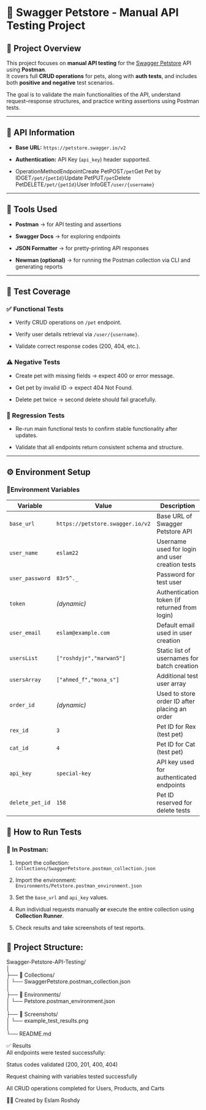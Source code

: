 # 🐾 Swagger Petstore - Manual API Testing Project

## 📌 Project Overview

This project focuses on **manual API testing** for the [Swagger Petstore](https://petstore.swagger.io) API using **Postman**.  
It covers full **CRUD operations** for pets, along with **auth tests**, and includes both **positive and negative** test scenarios.

The goal is to validate the main functionalities of the API, understand request–response structures, and practice writing assertions using Postman tests.

---

## 🔗 API Information

- **Base URL:** `https://petstore.swagger.io/v2`
    
- **Authentication:** API Key (`api_key`) header supported.
    
- OperationMethodEndpointCreate PetPOST`/pet`Get Pet by IDGET`/pet/{petId}`Update PetPUT`/pet`Delete PetDELETE`/pet/{petId}`User InfoGET`/user/{username}`
    

---

## 🧪 Tools Used

- **Postman** → for API testing and assertions
    
- **Swagger Docs** → for exploring endpoints
    
- **JSON Formatter** → for pretty-printing API responses
    
- **Newman (optional)** → for running the Postman collection via CLI and generating reports
    

---

## 🧩 Test Coverage

### ✅ Functional Tests

- Verify CRUD operations on `/pet` endpoint.
    
- Verify user details retrieval via `/user/{username}`.
    
- Validate correct response codes (200, 404, etc.).
    

### ⚠️ Negative Tests

- Create pet with missing fields → expect 400 or error message.
    
- Get pet by invalid ID → expect 404 Not Found.
    
- Delete pet twice → second delete should fail gracefully.
    

### 🔁 Regression Tests

- Re-run main functional tests to confirm stable functionality after updates.
    
- Validate that all endpoints return consistent schema and structure.
    

---

## ⚙️ Environment Setup

### 🔸Environment Variables

| **Variable** | **Value** | **Description** |
| --- | --- | --- |
| `base_url` | `https://petstore.swagger.io/v2` | Base URL of Swagger Petstore API |
| `user_name` | `eslam22` | Username used for login and user creation tests |
| `user_password` | `83r5^._` | Password for test user |
| `token` | _(dynamic)_ | Authentication token (if returned from login) |
| `user_email` | `eslam@example.com` | Default email used in user creation |
| `usersList` | `["roshdyjr","marwan5"]` | Static list of usernames for batch creation |
| `usersArray` | `["ahmed_f","mona_s"]` | Additional test user array |
| `order_id` | _(dynamic)_ | Used to store order ID after placing an order |
| `rex_id` | `3` | Pet ID for Rex (test pet) |
| `cat_id` | `4` | Pet ID for Cat (test pet) |
| `api_key` | `special-key` | API key used for authenticated endpoints |
| `delete_pet_id` | `158` | Pet ID reserved for delete tests |

## 🚀 How to Run Tests

### 🧭 In Postman:

1. Import the collection:  
    `Collections/SwaggerPetstore.postman_collection.json`
    
2. Import the environment:  
    `Environments/Petstore.postman_environment.json`
    
3. Set the `base_url` and `api_key` values.
    
4. Run individual requests manually **or** execute the entire collection using **Collection Runner**.
    
5. Check results and take screenshots of test reports.
    

## 📂 Project Structure:

Swagger-Petstore-API-Testing/  
│  
├── 📁 Collections/  
│ └── SwaggerPetstore.postman_collection.json  
│  
├── 📁 Environments/  
│ └── Petstore.postman_environment.json  
│  
├── 📁 Screenshots/  
│ └── example_test_results.png  
│  
└── README.md

✅ Results  
All endpoints were tested successfully:

Status codes validated (200, 201, 400, 404)

Request chaining with variables tested successfully

All CRUD operations completed for Users, Products, and Carts

🧑‍💻 Created by Eslam Roshdy
